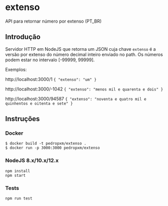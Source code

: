 # extenso
API para retornar número por extenso (PT_BR)

## Introdução
Servidor HTTP em NodeJS que retorna um JSON cuja chave ```extenso``` é a versão por extenso do número decimal inteiro enviado no path. Os números podem estar no intervalo [-99999, 99999].

Exemplos:

http://localhost:3000/1
```{ "extenso": "um" }```

http://localhost:3000/-1042
```{ "extenso": "menos mil e quarenta e dois" }```

http://localhost:3000/94587
```{ "extenso": "noventa e quatro mil e quinhentos e oitenta e sete" }```

## Instruções

### Docker
```
$ docker build -t pedropxm/extenso .
$ docker run -p 3000:3000 pedropxm/extenso
```

### NodeJS 8.x/10.x/12.x
```
npm install
npm start
```

### Tests
```
npm run test
```
